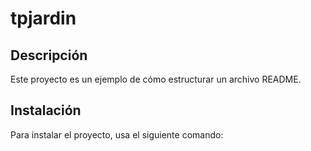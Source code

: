 # tpjardin

## Descripción
Este proyecto es un ejemplo de cómo estructurar un archivo README.

## Instalación
Para instalar el proyecto, usa el siguiente comando:
